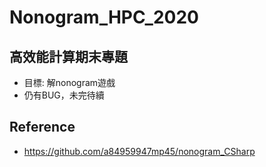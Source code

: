# Nonogram_HPC_2020


## 高效能計算期末專題
- 目標: 解nonogram遊戲
- 仍有BUG，未完待續


## Reference
- <https://github.com/a84959947mp45/nonogram_CSharp>

